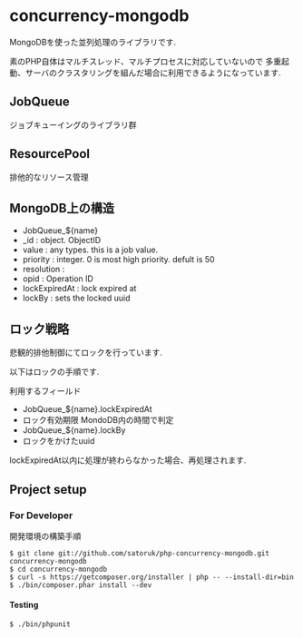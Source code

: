 concurrency-mongodb
==================

MongoDBを使った並列処理のライブラリです.

素のPHP自体はマルチスレッド、マルチプロセスに対応していないので
多重起動、サーバのクラスタリングを組んだ場合に利用できるようになっています.


JobQueue
----

ジョブキューイングのライブラリ群


ResourcePool
----

排他的なリソース管理


MongoDB上の構造
----


- JobQueue_${name}
 - _id           : object. ObjectID
 - value         : any types. this is a job value.
 - priority      : integer. 0 is most high priority. defult is 50
 - resolution    : 
 - opid          : Operation ID
 - lockExpiredAt : lock expired at
 - lockBy        : sets the locked uuid

ロック戦略
----

悲観的排他制御にてロックを行っています.

以下はロックの手順です.

利用するフィールド
- JobQueue_${name}.lockExpiredAt
 - ロック有効期限 MondoDB内の時間で判定
- JobQueue_${name}.lockBy
 - ロックをかけたuuid

lockExpiredAt以内に処理が終わらなかった場合、再処理されます.


Project setup
----

### For Developer

開発環境の構築手順

    $ git clone git://github.com/satoruk/php-concurrency-mongodb.git concurrency-mongodb
    $ cd concurrency-mongodb
    $ curl -s https://getcomposer.org/installer | php -- --install-dir=bin
    $ ./bin/composer.phar install --dev

#### Testing

    $ ./bin/phpunit

